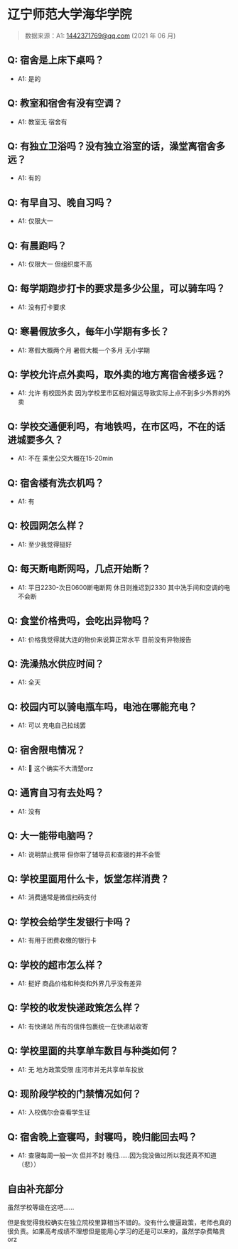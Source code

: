 # 辽宁师范大学海华学院

> 数据来源：A1: 1442371769@qq.com (2021 年 06 月)

## Q: 宿舍是上床下桌吗？

- A1: 是的

## Q: 教室和宿舍有没有空调？

- A1: 教室无 宿舍有

## Q: 有独立卫浴吗？没有独立浴室的话，澡堂离宿舍多远？

- A1: 有的

## Q: 有早自习、晚自习吗？

- A1: 仅限大一

## Q: 有晨跑吗？

- A1: 仅限大一 但组织度不高

## Q: 每学期跑步打卡的要求是多少公里，可以骑车吗？

- A1: 没有打卡要求

## Q: 寒暑假放多久，每年小学期有多长？

- A1: 寒假大概两个月 暑假大概一个多月 无小学期

## Q: 学校允许点外卖吗，取外卖的地方离宿舍楼多远？

- A1: 允许 有校园外卖 因为学校里市区相对偏远导致实际上点不到多少外界的外卖

## Q: 学校交通便利吗，有地铁吗，在市区吗，不在的话进城要多久？

- A1: 不在 乘坐公交大概在15-20min

## Q: 宿舍楼有洗衣机吗？

- A1: 有

## Q: 校园网怎么样？

- A1: 至少我觉得挺好

## Q: 每天断电断网吗，几点开始断？

- A1: 平日2230-次日0600断电断网 休日则推迟到2330 其中洗手间和空调的电不会断

## Q: 食堂价格贵吗，会吃出异物吗？

- A1: 价格我觉得就大连的物价来说算正常水平 目前没有异物报告

## Q: 洗澡热水供应时间？

- A1: 全天

## Q: 校园内可以骑电瓶车吗，电池在哪能充电？

- A1: 可以 充电自己拉线罢

## Q: 宿舍限电情况？

- A1: 🤔 这个确实不大清楚orz

## Q: 通宵自习有去处吗？

- A1: 没有

## Q: 大一能带电脑吗？

- A1: 说明禁止携带 但你带了辅导员和查寝的并不会管

## Q: 学校里面用什么卡，饭堂怎样消费？

- A1: 消费通常是微信扫码支付

## Q: 学校会给学生发银行卡吗？

- A1: 有用于团费收缴的银行卡

## Q: 学校的超市怎么样？

- A1: 挺好 商品价格和种类和外界几乎没有差异

## Q: 学校的收发快递政策怎么样？

- A1: 有快递站 所有的信件包裹统一在快递站收寄

## Q: 学校里面的共享单车数目与种类如何？

- A1: 无 地方政策受限 庄河市并无共享单车投放

## Q: 现阶段学校的门禁情况如何？

- A1: 入校偶尔会查看学生证

## Q: 宿舍晚上查寝吗，封寝吗，晚归能回去吗？

- A1: 查寝每周一般一次 但并不封 晚归……因为我没做过所以我还真不知道（悲））

## 自由补充部分

虽然学校等级在这吧……

但是我觉得我校确实在独立院校里算相当不错的。没有什么傻逼政策，老师也真的很负责。如果高考成绩不理想但是能用心学习的还是可以来的，虽然学杂费略贵orz